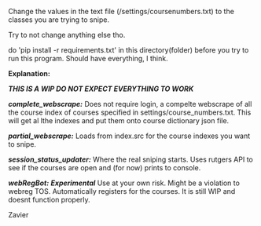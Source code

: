 Change the values in the text file (/settings/coursenumbers.txt) to the classes you are trying to snipe.

Try to not change anything else tho.

do 'pip install -r requirements.txt' in this directory(folder) before you try to run this program.
Should have everything, I think.

**Explanation:**

***THIS IS A WIP DO NOT EXPECT EVERYTHING TO WORK***

***complete_webscrape:***
Does not require login, a compelte webscrape of all the course index of courses specified in settings/course_numbers.txt. This will get al lthe indexes and put them onto course dictionary json file.

***partial_webscrape:***
Loads from index.src for the course indexes you want to snipe.

***session_status_updater:***
Where the real sniping starts. Uses rutgers API to see if the courses are open and (for now) prints to console.

***webRegBot:***
***Experimental***
Use at your own risk. Might be a violation to webreg TOS.
Automatically registers for the courses. It is still WIP and doesnt function properly.

Zavier
